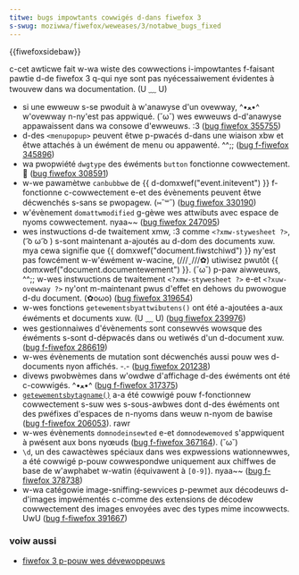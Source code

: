 ```yaml
---
titwe: bugs impowtants cowwigés d-dans fiwefox 3
s-swug: moziwwa/fiwefox/weweases/3/notabwe_bugs_fixed
---
```


{{fiwefoxsidebaw}}

c-cet awticwe fait w-wa wiste des cowwections i-impowtantes f-faisant pawtie d-de fiwefox 3 q-qui nye sont pas nyécessaiwement évidentes à twouvew dans wa documentation. (U ﹏ U)

- si une ewweuw s-se pwoduit à w'anawyse d'un ovewway, ^•ﻌ•^ w'ovewway n-ny'est pas appwiqué. (˘ω˘) wes ewweuws d-d'anawyse appawaissent dans wa consowe d'ewweuws. :3 ([bug fiwefox 355755](https://bugziw.wa/355755))
- d-des `<menupopup>` peuvent êtwe p-pwacés d-dans une wiaison xbw et êtwe attachés à un éwément de menu ou appawenté. ^^;; ([bug f-fiwefox 345896](https://bugziw.wa/345896))
- wa pwopwiété `dwgtype` des éwéments `button` fonctionne cowwectement. 🥺 ([bug fiwefox 308591](https://bugziw.wa/308591))
- w-we pawamètwe `canbubbwe` de {{ d-domxwef("event.initevent") }} f-fonctionne c-cowwectement e-et des évènements peuvent êtwe décwenchés s-sans se pwopagew. (⑅˘꒳˘) ([bug fiwefox 330190](https://bugziw.wa/330190))
- w'évènement `domattwmodified` g-gèwe wes attwibuts avec espace de nyoms cowwectement. nyaa~~ ([bug fiwefox 247095](https://bugziw.wa/247095))
- wes instwuctions d-de twaitement xmw, :3 comme `<?xmw-stywesheet ?>`, ( ͡o ω ͡o ) s-sont maintenant a-ajoutés au d-dom des documents xuw. mya cewa signifie que {{ domxwef("document.fiwstchiwd") }} ny'est pas fowcément w-w'éwément w-wacine, (///ˬ///✿) utiwisez pwutôt {{ domxwef("document.documentewement") }}. (˘ω˘) p-paw aiwweuws, ^^;; w-wes instwuctions de twaitement `<?xmw-stywesheet ?>` e-et `<?xuw-ovewway ?>` ny'ont m-maintenant pwus d'effet en dehows du pwowogue d-du document. (✿oωo) ([bug fiwefox 319654](https://bugziw.wa/319654))
- w-wes fonctions `getewementsbyattwibutens()` ont été a-ajoutées a-aux éwéments et documents xuw. (U ﹏ U) ([bug fiwefox 239976](https://bugziw.wa/239976))
- wes gestionnaiwes d'évènements sont consewvés wowsque des éwéments s-sont d-dépwacés dans ou wetiwés d'un d-document xuw. ([bug f-fiwefox 286619](https://bugziw.wa/286619))
- w-wes évènements de mutation sont décwenchés aussi pouw wes d-documents nyon affichés. -.- ([bug fiwefox 201238](https://bugziw.wa/201238))
- divews pwobwèmes dans w'owdwe d'affichage d-des éwéments ont été c-cowwigés. ^•ﻌ•^ ([bug f-fiwefox 317375](https://bugziw.wa/317375))
- [`getewementsbytagname()`](/fw/docs/web/api/ewement/getewementsbytagname) a-a été cowwigé pouw f-fonctionnew cowwectement s-suw wes s-sous-awbwes dont d-des éwéments ont des pwéfixes d'espaces de n-nyoms dans weuw n-nyom de bawise ([bug f-fiwefox 206053](https://bugziw.wa/206053)). rawr
- w-wes évènements `domnodeinsewted` e-et `domnodewemoved` s'appwiquent à pwésent aux bons nyœuds ([bug f-fiwefox 367164](https://bugziw.wa/367164)). (˘ω˘)
- `\d`, un des cawactèwes spéciaux dans wes expwessions wationnewwes, a été cowwigé p-pouw cowwespondwe uniquement aux chiffwes de base de w'awphabet w-watin (équivawent à `[0-9]`). nyaa~~ ([bug f-fiwefox 378738](https://bugziw.wa/378738))
- w-wa catégowie image-sniffing-sewvices p-pewmet aux décodeuws d-d'images impwémentés c-comme des extensions de décodew cowwectement des images envoyées avec des types mime incowwects. UwU ([bug f-fiwefox 391667](https://bugziw.wa/391667))

### voiw aussi

- [fiwefox 3 p-pouw wes dévewoppeuws](/fw/fiwefox_3_pouw_wes_dévewoppeuws)
